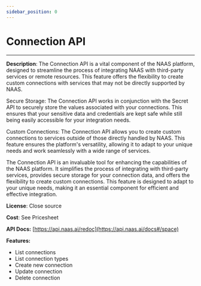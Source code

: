 ```yaml
---
sidebar_position: 0
---
```


# Connection API
---

**Description**: The Connection API is a vital component of the NAAS platform, designed to streamline the process of integrating NAAS with third-party services or remote resources. This feature offers the flexibility to create custom connections with services that may not be directly supported by NAAS.

Secure Storage: The Connection API works in conjunction with the Secret API to securely store the values associated with your connections. This ensures that your sensitive data and credentials are kept safe while still being easily accessible for your integration needs.

Custom Connections: The Connection API allows you to create custom connections to services outside of those directly handled by NAAS. This feature ensures the platform's versatility, allowing it to adapt to your unique needs and work seamlessly with a wide range of services.

The Connection API is an invaluable tool for enhancing the capabilities of the NAAS platform. It simplifies the process of integrating with third-party services, provides secure storage for your connection data, and offers the flexibility to create custom connections. This feature is designed to adapt to your unique needs, making it an essential component for efficient and effective integration.

**License**: Close source

**Cost**: See Pricesheet

**API Docs:** [https://api.naas.ai/redoc](https://api.naas.ai/docs#/space)

**Features:**

* List connections
* List connection types
* Create new connection
* Update connection
* Delete connection
